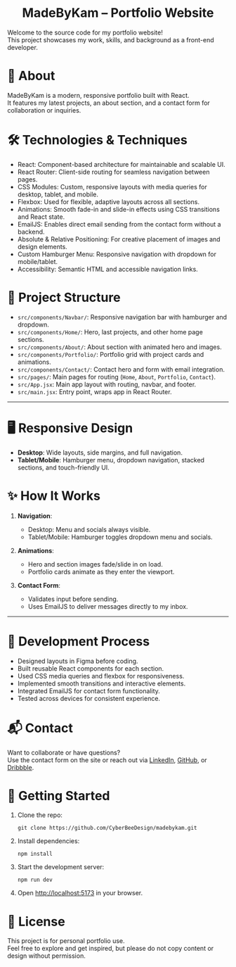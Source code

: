 <h1 align="center">
  MadeByKam – Portfolio Website
</h1>

Welcome to the source code for my portfolio website!  
This project showcases my work, skills, and background as a front-end developer.

# 🚀 About

MadeByKam is a modern, responsive portfolio built with React.  
It features my latest projects, an about section, and a contact form for collaboration or inquiries.

# 🛠️ Technologies & Techniques

- React: Component-based architecture for maintainable and scalable UI.
- React Router: Client-side routing for seamless navigation between pages.
- CSS Modules: Custom, responsive layouts with media queries for desktop, tablet, and mobile.
- Flexbox: Used for flexible, adaptive layouts across all sections.
- Animations: Smooth fade-in and slide-in effects using CSS transitions and React state.
- EmailJS: Enables direct email sending from the contact form without a backend.
- Absolute & Relative Positioning: For creative placement of images and design elements.
- Custom Hamburger Menu: Responsive navigation with dropdown for mobile/tablet.
- Accessibility: Semantic HTML and accessible navigation links.

# 📄 Project Structure

- `src/components/Navbar/`: Responsive navigation bar with hamburger and dropdown.
- `src/components/Home/`: Hero, last projects, and other home page sections.
- `src/components/About/`: About section with animated hero and images.
- `src/components/Portfolio/`: Portfolio grid with project cards and animations.
- `src/components/Contact/`: Contact hero and form with email integration.
- `src/pages/`: Main pages for routing (`Home`, `About`, `Portfolio`, `Contact`).
- `src/App.jsx`: Main app layout with routing, navbar, and footer.
- `src/main.jsx`: Entry point, wraps app in React Router.

---

# 🖥️ Responsive Design

- **Desktop**: Wide layouts, side margins, and full navigation.
- **Tablet/Mobile**: Hamburger menu, dropdown navigation, stacked sections, and touch-friendly UI.


# ✨ How It Works

1. **Navigation**:  
   - Desktop: Menu and socials always visible.
   - Tablet/Mobile: Hamburger toggles dropdown menu and socials.

2. **Animations**:  
   - Hero and section images fade/slide in on load.
   - Portfolio cards animate as they enter the viewport.

3. **Contact Form**:  
   - Validates input before sending.
   - Uses EmailJS to deliver messages directly to my inbox.

---

# 📝 Development Process

- Designed layouts in Figma before coding.
- Built reusable React components for each section.
- Used CSS media queries and flexbox for responsiveness.
- Implemented smooth transitions and interactive elements.
- Integrated EmailJS for contact form functionality.
- Tested across devices for consistent experience.


# 📬 Contact

Want to collaborate or have questions?  
Use the contact form on the site or reach out via [LinkedIn](https://www.linkedin.com/in/kam-zehani), [GitHub](https://github.com/CyberBeeDesign), or [Dribbble](https://dribbble.com/CyberBeeDesign).


# 🏁 Getting Started

1. Clone the repo:
   ```
   git clone https://github.com/CyberBeeDesign/madebykam.git
   ```
2. Install dependencies:
   ```
   npm install
   ```
3. Start the development server:
   ```
   npm run dev
   ```
4. Open [http://localhost:5173](http://localhost:5173) in your browser.


# 📢 License

This project is for personal portfolio use.  
Feel free to explore and get inspired, but please do not copy content or design without permission.

 
